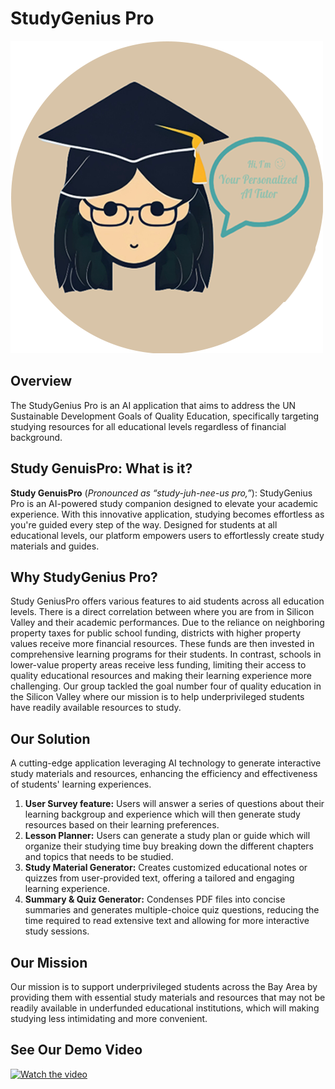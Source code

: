 # StudyGenius Pro

![imaget](logo.png)

## Overview

The StudyGenius Pro is an AI application that aims to address the UN Sustainable Development Goals of Quality Education, specifically targeting studying resources for all educational levels regardless of financial background.

## Study GenuisPro: What is it?

**Study GenuisPro** (*Pronounced as “study-juh-nee-us pro,”*):
StudyGenius Pro is an AI-powered study companion designed to elevate your academic experience. With this innovative application, studying becomes effortless as you're guided every step of the way. Designed for students at all educational levels, our platform empowers users to effortlessly create study materials and guides.

## Why StudyGenius Pro? 

Study GeniusPro offers various features to aid students across all education levels. 
There is a direct correlation between where you are from in Silicon Valley and their academic performances. Due to the reliance on neighboring property taxes for public school funding, districts with higher property values receive more financial resources. These funds are then invested in comprehensive learning programs for their students. In contrast, schools in lower-value property areas receive less funding, limiting their access to quality educational resources and making their learning experience more challenging. Our group tackled the goal number four of quality education in the Silicon Valley where our mission is to help underprivileged students have readily available resources to study. 

## Our Solution
A cutting-edge application leveraging AI technology to generate interactive study materials and resources, enhancing the efficiency and effectiveness of students' learning experiences.
1. **User Survey feature:** Users will answer a series of questions about their learning backgroup and experience which will then generate study resources based on their learning preferences. 
2. **Lesson Planner:** Users can generate a study plan or guide which will organize their studying time buy breaking down the different chapters and topics that needs to be studied. 
3. **Study Material Generator:** Creates customized educational notes or quizzes from user-provided text, offering a tailored and engaging learning experience.
4. **Summary & Quiz Generator:** Condenses PDF files into concise summaries and generates multiple-choice quiz questions, reducing the time required to read extensive text and allowing for more interactive study sessions.
   
## Our Mission
Our mission is to support underprivileged students across the Bay Area by providing them with essential study materials and resources that may not be readily available in underfunded educational institutions, which will making studying less intimidating and more convenient.


## See Our Demo Video
[![Watch the video](/logo.png.png)](https://github.com/SophiaN150/Personalized-AI-Tutor/assets/165322447/b924e05a-0dc5-48b2-be94-8fd87380ed9e) 
